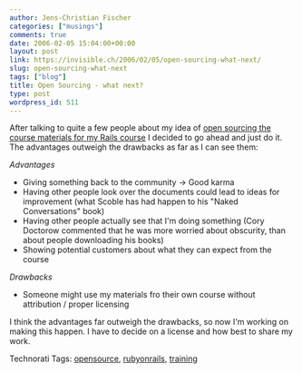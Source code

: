 ```yaml
---
author: Jens-Christian Fischer
categories: ["musings"]
comments: true
date: 2006-02-05 15:04:00+00:00
layout: post
link: https://invisible.ch/2006/02/05/open-sourcing-what-next/
slug: open-sourcing-what-next
tags: ["blog"]
title: Open Sourcing - what next?
type: post
wordpress_id: 511
---
```


After talking to quite a few people about my idea of [open sourcing the course materials for my Rails course][1] I decided to go ahead and just do it. The advantages outweigh the drawbacks as far as I can see them:

*Advantages*

* Giving something back to the community -> Good karma
* Having other people look over the documents could lead to ideas for improvement (what Scoble has had happen to his "Naked Conversations" book)
* Having other people actually see that I'm doing something (Cory Doctorow commented that he was more worried about obscurity, than about people downloading his books)
* Showing potential customers about what they can expect from the course

*Drawbacks*

* Someone might use my materials fro their own course without attribution / proper licensing

I think the advantages far outweigh the drawbacks, so now I'm working on making this happen. I have to decide on a license and how best to share my work.


[1]: /2006/02/02/open-source-course-materials/


Technorati Tags: [opensource](https://www.technorati.com/tag/opensource), [rubyonrails](https://www.technorati.com/tag/rubyonrails), [training](https://www.technorati.com/tag/training)

